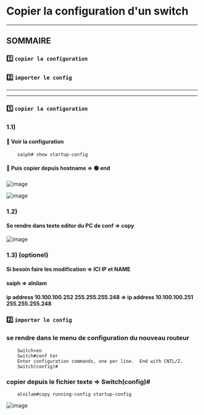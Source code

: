 # Copier la configuration d'un switch

***

## SOMMAIRE 
### 1️⃣ `copier la configuration`
### 2️⃣ `importer le config`

***
***
### 1️⃣ `copier la configuration`
### 1.1)
#### 🔵 Voir la configuration
        saiph# show startup-config       
#### 🔴 Puis copier depuis hostname => 🟢 end
![image](https://github.com/user-attachments/assets/1d216bed-3521-4342-9b06-d95b6ee1da9d)

![image](https://github.com/user-attachments/assets/44432357-55fb-43bd-88ea-b0b2379e9a91)
 ### 1.2)
#### Se rendre dans texte editor du PC de conf => copy
![image](https://github.com/user-attachments/assets/c81a1f9f-a3c5-45cd-8dc0-c9eb1a28d104)

### 1.3) (optionel)
#### Si besoin faire les modification => ICI IP et NAME

#### saiph => alnilam
#### ip address 10.100.100.252 255.255.255.248 => ip address 10.100.100.251 255.255.255.248

### 2️⃣ `importer le config`
### se rendre dans le menu de configuration du nouveau routeur
        Switch>en
        Switch#conf ter
        Enter configuration commands, one per line.  End with CNTL/Z.
        Switch(config)#
### copier depuis le fichier texte =>  Switch(config)#
        alnilam#copy running-config startup-config

![image](https://github.com/user-attachments/assets/204d14c6-a428-4b21-bd85-67386093b33a)


























